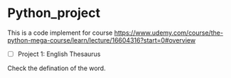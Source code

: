 # Python_project
This is a code implement for course https://www.udemy.com/course/the-python-mega-course/learn/lecture/16604316?start=0#overview
- [ ] Project 1: English Thesaurus 

Check the defination of the word.
